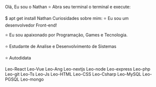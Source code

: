 Olá, Eu sou o Nathan 
⭐ Abra seu terminal o terminal e execute:

$ apt get install Nathan
Curiosidades sobre mim:
⭐ Eu sou um desenvolvedor Front-end!

⭐ Eu sou apaixonado por Programação, Games e Tecnologia.

⭐ Estudante de Analise e Desenvolvimento de Sistemas

⭐ Autodidata


Leo-React Leo-Vue Leo-Ang Leo-nextjs Leo-node Leo-express Leo-php Leo-git Leo-Ts Leo-Js Leo-HTML Leo-CSS Leo-Csharp Leo-MySQL Leo-PGSQL Leo-mongo
  
